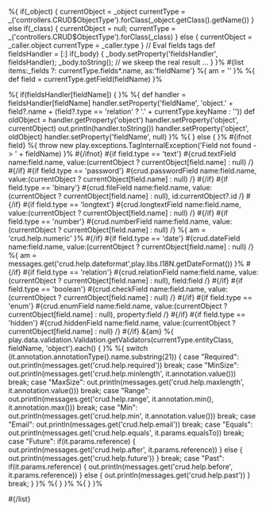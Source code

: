 %{ if(\_object) { currentObject = \_object currentType = \_('controllers.CRUD$ObjectType').forClass(\_object.getClass().getName()) } else if(\_class) { currentObject = null; currentType = \_('controllers.CRUD$ObjectType').forClass(\_class) } else { currentObject = \_caller.object currentType = \_caller.type } // Eval fields tags def fieldsHandler = \[:\] if(\_body) { \_body.setProperty('fieldsHandler', fieldsHandler); \_body.toString(); // we skeep the real result ... } }% \#{list items:\_fields ?: currentType.fields\*.name, as:'fieldName'} %{ am = '' }% %{ def field = currentType.getField(fieldName) }%

%{ if(fieldsHandler\[fieldName\]) { }% %{ def handler = fieldsHandler\[fieldName\] handler.setProperty('fieldName', 'object.' + field?.name + (field?.type == 'relation' ? '.' + currentType.keyName : '')) def oldObject = handler.getProperty('object') handler.setProperty('object', currentObject) out.println(handler.toString()) handler.setProperty('object', oldObject) handler.setProperty('fieldName', null) }% %{ } else { }% \#{ifnot field} %{ throw new play.exceptions.TagInternalException('Field not found -&gt; ' + fieldName) }% \#{/ifnot} \#{if field.type == 'text'} \#{crud.textField name:field.name, value:(currentObject ? currentObject\[field.name\] : null) /} \#{/if} \#{if field.type == 'password'} \#{crud.passwordField name:field.name, value:(currentObject ? currentObject\[field.name\] : null) /} \#{/if} \#{if field.type == 'binary'} \#{crud.fileField name:field.name, value:(currentObject ? currentObject\[field.name\] : null), id:currentObject?.id /} \#{/if} \#{if field.type == 'longtext'} \#{crud.longtextField name:field.name, value:(currentObject ? currentObject\[field.name\] : null) /} \#{/if} \#{if field.type == 'number'} \#{crud.numberField name:field.name, value:(currentObject ? currentObject\[field.name\] : null) /} %{ am = 'crud.help.numeric' }% \#{/if} \#{if field.type == 'date'} \#{crud.dateField name:field.name, value:(currentObject ? currentObject\[field.name\] : null) /} %{ am = messages.get('crud.help.dateformat',play.libs.I18N.getDateFormat()) }% \#{/if} \#{if field.type == 'relation'} \#{crud.relationField name:field.name, value:(currentObject ? currentObject\[field.name\] : null), field:field /} \#{/if} \#{if field.type == 'boolean'} \#{crud.checkField name:field.name, value:(currentObject ? currentObject\[field.name\] : null) /} \#{/if} \#{if field.type == 'enum'} \#{crud.enumField name:field.name, value:(currentObject ? currentObject\[field.name\] : null), property:field /} \#{/if} \#{if field.type == 'hidden'} \#{crud.hiddenField name:field.name, value:(currentObject ? currentObject\[field.name\] : null) /} \#{/if} <span class="crudHelp"> &{am} %{ play.data.validation.Validation.getValidators(currentType.entityClass, fieldName, 'object').each() { }% %{ switch (it.annotation.annotationType().name.substring(21)) { case "Required": out.println(messages.get('crud.help.required')) break; case "MinSize": out.println(messages.get('crud.help.minlength', it.annotation.value())) break; case "MaxSize": out.println(messages.get('crud.help.maxlength', it.annotation.value())) break; case "Range": out.println(messages.get('crud.help.range', it.annotation.min(), it.annotation.max())) break; case "Min": out.println(messages.get('crud.help.min', it.annotation.value())) break; case "Email": out.println(messages.get('crud.help.email')) break; case "Equals": out.println(messages.get('crud.help.equals', it.params.equalsTo)) break; case "Future": if(it.params.reference) { out.println(messages.get('crud.help.after', it.params.reference)) } else { out.println(messages.get('crud.help.future')) } break; case "Past": if(it.params.reference) { out.println(messages.get('crud.help.before', it.params.reference)) } else { out.println(messages.get('crud.help.past')) } break; } }% %{ } }% </span> %{ } }%

\#{/list}
